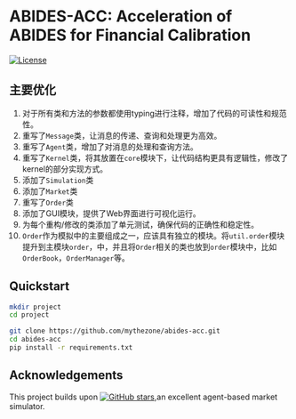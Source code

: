# ABIDES-ACC: Acceleration of ABIDES for Financial Calibration
[![License](https://img.shields.io/github/license/mythezone/abides-acc.svg)](https://github.com/mythezone/abides-acc/blob/main/LICENSE)

## 主要优化
1. 对于所有类和方法的参数都使用typing进行注释，增加了代码的可读性和规范性。
2. 重写了`Message`类，让消息的传递、查询和处理更为高效。
3. 重写了`Agent`类，增加了对消息的处理和查询方法。
4. 重写了`Kernel`类，将其放置在`core`模块下，让代码结构更具有逻辑性，修改了kernel的部分实现方式。
5. 添加了`Simulation`类
6. 添加了`Market`类
7. 重写了`Order`类
8. 添加了GUI模块，提供了Web界面进行可视化运行。
9. 为每个重构/修改的类添加了单元测试，确保代码的正确性和稳定性。
10. `Order`作为模拟中的主要组成之一，应该具有独立的模块。将`util.order`模块提升到主模块`order`，中，并且将`Order`相关的类也放到`order`模块中，比如`OrderBook`，`OrderManager`等。



## Quickstart
```bash
mkdir project
cd project

git clone https://github.com/mythezone/abides-acc.git
cd abides-acc
pip install -r requirements.txt
```

## Acknowledgements

This project builds upon [![GitHub stars](https://img.shields.io/github/stars/abides-sim/abides.svg?style=social)](https://github.com/abides-sim/abides/stargazers),an excellent agent-based market simulator.